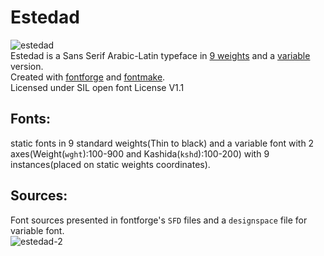 # Estedad
![estedad](https://user-images.githubusercontent.com/25493297/101259308-5b58a180-373d-11eb-8862-11addabbba38.png)<br>
Estedad is a Sans Serif Arabic-Latin typeface in <a href="https://aminabedi68.github.io/Estedad/">9 weights</a> and a <a href="https://aminabedi68.github.io/Estedad/VF.html">variable</a> version.
<br>Created with <a href="https://github.com/fontforge/fontforge">fontforge</a> and <a href="https://github.com/googlefonts/fontmake">fontmake</a>.
<br>Licensed under SIL open font License V1.1

## Fonts:
static fonts in 9 standard weights(Thin to black) and a variable font with 2 axes(Weight(`wght`):100-900 and Kashida(`kshd`):100-200) with 9 instances(placed on static weights coordinates).<br>
## Sources:
Font sources presented in fontforge's `SFD` files and a `designspace` file for variable font.
<br>
![estedad-2](https://user-images.githubusercontent.com/25493297/101951006-7cbd0000-3c0b-11eb-92ce-72ddbeec379f.png)

